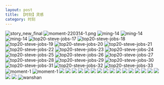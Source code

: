 ```yaml
---
layout: post
title: 【时刻】灵感
category: 时刻
---
```

![story_new_final](http://rab41f8zg.hd-bkt.clouddn.com/img/story_new_final_0322.png)
![moment-220314-1.png](http://rab41f8zg.hd-bkt.clouddn.com/img/moment-220314-1.png)
![ming-14](http://rab41f8zg.hd-bkt.clouddn.com/img/moment-0317-1.png)
![ming-14](http://rab41f8zg.hd-bkt.clouddn.com/img/moment-0317-2.png)
![ming-14](http://rab41f8zg.hd-bkt.clouddn.com/img/ming-14.png)
![top20-steve-jobs-17](http://rab41f8zg.hd-bkt.clouddn.com/img/jobs-17.png)
![top20-steve-jobs-18](http://rab41f8zg.hd-bkt.clouddn.com/img/jobs-18.png)
![top20-steve-jobs-19](http://rab41f8zg.hd-bkt.clouddn.com/img/jobs-19.png)
![top20-steve-jobs-20](http://rab41f8zg.hd-bkt.clouddn.com/img/jobs-20.png)
![top20-steve-jobs-21](http://rab41f8zg.hd-bkt.clouddn.com/img/jobs-21.png)
![top20-steve-jobs-22](http://rab41f8zg.hd-bkt.clouddn.com/img/jobs-22.png)
![top20-steve-jobs-23](http://rab41f8zg.hd-bkt.clouddn.com/img/jobs-23.png)
![top20-steve-jobs-24](http://rab41f8zg.hd-bkt.clouddn.com/img/jobs-24.png)
![top20-steve-jobs-25](http://rab41f8zg.hd-bkt.clouddn.com/img/jobs-25.png)
![top20-steve-jobs-26](http://rab41f8zg.hd-bkt.clouddn.com/img/jobs-26.png)
![top20-steve-jobs-27](http://rab41f8zg.hd-bkt.clouddn.com/img/jobs-27.png)
![top20-steve-jobs-28](http://rab41f8zg.hd-bkt.clouddn.com/img/jobs-28.png)
![top20-steve-jobs-29](http://rab41f8zg.hd-bkt.clouddn.com/img/jobs-29.png)
![top20-steve-jobs-30](http://rab41f8zg.hd-bkt.clouddn.com/img/jobs-30.png)
![top20-steve-jobs-31](http://rab41f8zg.hd-bkt.clouddn.com/img/jobs-31.png)
![top20-steve-jobs-32](http://rab41f8zg.hd-bkt.clouddn.com/img/jobs-32.png)
![top20-steve-jobs-33](http://rab41f8zg.hd-bkt.clouddn.com/img/jobs-33.png)
![moment-1](http://rab41f8zg.hd-bkt.clouddn.com/img/moment-1.png)
![moment-1](http://rab41f8zg.hd-bkt.clouddn.com/img/moment-0317-3.png)
![](http://rab41f8zg.hd-bkt.clouddn.com/img/moment-0317-4.png)
![](http://rab41f8zg.hd-bkt.clouddn.com/img/moment-0319-1.png)
![](http://rab41f8zg.hd-bkt.clouddn.com/img/moment-0319-2.png)
![](http://rab41f8zg.hd-bkt.clouddn.com/img/moment-0319-3.png)
![](http://rab41f8zg.hd-bkt.clouddn.com/img/moment-220324-1.png)
![](http://rab41f8zg.hd-bkt.clouddn.com/img/moment-220324-2.png)
![](http://rab41f8zg.hd-bkt.clouddn.com/img/moment-220324-3.png)
![](http://rab41f8zg.hd-bkt.clouddn.com/img/moment-220324-4.png)
![](http://rab41f8zg.hd-bkt.clouddn.com/img/moment-220324-5.png)
![](http://rab41f8zg.hd-bkt.clouddn.com/img/moment-220324-6.png)
![](http://rab41f8zg.hd-bkt.clouddn.com/img/moment-220324-7.png)
![](http://rab41f8zg.hd-bkt.clouddn.com/img/taste-220323-1.png)
![](http://rab41f8zg.hd-bkt.clouddn.com/img/taste-220323-2.png)
![](http://rab41f8zg.hd-bkt.clouddn.com/img/taste-220323-3.png)
![](http://rab41f8zg.hd-bkt.clouddn.com/img/taste-220323-4.png)
![](http://rab41f8zg.hd-bkt.clouddn.com/img/taste-220323-5.png)
![](http://rab41f8zg.hd-bkt.clouddn.com/img/abdomen-220406-1.png)
![](http://rab41f8zg.hd-bkt.clouddn.com/img/abdomen-220406-2.png)
![wanshan](http://rab41f8zg.hd-bkt.clouddn.com/img/wanshan.png)



  




